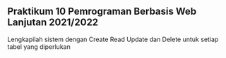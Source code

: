 ## Praktikum 10 Pemrograman Berbasis Web Lanjutan 2021/2022

Lengkapilah sistem dengan Create Read Update dan Delete untuk setiap tabel yang diperlukan